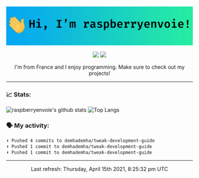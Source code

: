 ![header](https://raw.githubusercontent.com/raspberryenvoie/raspberryenvoie/master/header.gif)

<p align="center">
  <a href="mailto:raspberryenvoie@protonmail.com"><img src="https://img.shields.io/badge/-raspberryenvoie@protonmail.com-E43B39?logo=Gmail&logoColor=white&link=mailto:raspberryenvoie@protonmail.com"></a>
  <a href="https://www.reddit.com/user/raspberryenvoie"><img src="https://img.shields.io/badge/-u/raspberryenvoie-ff3312?logo=Reddit&logoColor=white&link=https://www.reddit.com/user/raspberryenvoie"></a>
</p>

<p align=center>I'm from France and I enjoy programming. Make sure to check out my projects!</p>

---

### 📈 Stats:
![raspberryenvoie's github stats](https://github-readme-stats.vercel.app/api?username=raspberryenvoie&show_icons=true)
![Top Langs](https://github-readme-stats.vercel.app/api/top-langs/?username=raspberryenvoie&layout=compact)

### 🗣 My activity:
```
⬆️ Pushed 4 commits to demhademha/tweak-development-guide
⬆️ Pushed 1 commit to demhademha/tweak-development-guide
⬆️ Pushed 1 commit to demhademha/tweak-development-guide
```

------------
<p align="center">Last refresh: Thursday, April 15th 2021, 8:25:32 pm UTC</p>
